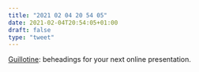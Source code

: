 ```yaml
---
title: "2021 02 04 20 54 05"
date: 2021-02-04T20:54:05+01:00
draft: false
type: "tweet"
---
```

[Guillotine](https://mostlymaths.net/2021/01/guillotine-floating-camera.html/): beheadings for your next online presentation.
